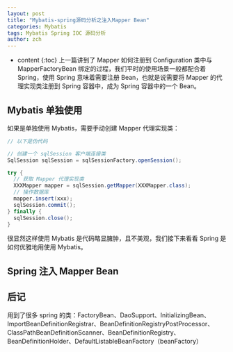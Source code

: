 ```yaml
---
layout: post
title: "Mybatis-spring源码分析之注入Mapper Bean"
categories: Mybatis
tags: Mybatis Spring IOC 源码分析
author: zch
---
```


* content
{:toc}
上一篇讲到了 Mapper 如何注册到 Configuration 类中与 MapperFactoryBean 绑定的过程，我们平时的使用场景一般都配合着 Spring，使用 Spring 意味着需要注册 Bean，也就是说需要将 Mapper 的代理实现类注册到 Spring 容器中，成为 Spring 容器中的一个 Bean。 











## Mybatis 单独使用

如果是单独使用 Mybatis，需要手动创建 Mapper 代理实现类：

```java
// 以下是伪代码

// 创建一个 sqlSession 客户端连接类
SqlSession sqlSession = sqlSessionFactory.openSession();

try {
  // 获取 Mapper 代理实现类
  XXXMapper mapper = sqlSession.getMapper(XXXMapper.class);
  // 操作数据库
  mapper.insert(xxx);
  sqlSession.commit();
} finally {
  sqlSession.close();
}

```

很显然这样使用 Mybatis 是代码略显臃肿，且不美观，我们接下来看看 Spring 是如何优雅地用使用 Mybatis。



## Spring 注入 Mapper Bean













## 后记

用到了很多 spring 的类：FactoryBean、DaoSupport、InitializingBean、ImportBeanDefinitionRegistrar、BeanDefinitionRegistryPostProcessor、ClassPathBeanDefinitionScanner、BeanDefinitionRegistry、BeanDefinitionHolder、DefaultListableBeanFactory（beanFactory）